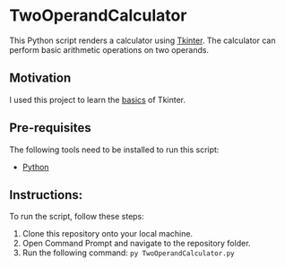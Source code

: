 # TwoOperandCalculator
This Python script renders a calculator using [Tkinter](https://docs.python.org/3/library/tkinter.html). The calculator can perform basic arithmetic operations on two operands.

## Motivation
I used this project to learn the [basics](https://www.youtube.com/playlist?list=PLCC34OHNcOtoC6GglhF3ncJ5rLwQrLGnV) of Tkinter.

## Pre-requisites
The following tools need to be installed to run this script:
- [Python](https://www.python.org/downloads/)

## Instructions:
To run the script, follow these steps:
1. Clone this repository onto your local machine.
2. Open Command Prompt and navigate to the repository folder.
3. Run the following command: `py TwoOperandCalculator.py`
